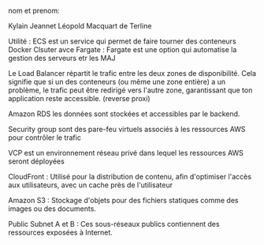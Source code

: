 nom et prenom:

Kylain Jeannet
Léopold Macquart de Terline

Utilité : ECS est un service qui permet de faire tourner des conteneurs Docker
Clsuter avce Fargate : Fargate est une option qui automatise la gestion des serveurs etr les MAJ

Le Load Balancer répartit le trafic entre les deux zones de disponibilité. Cela signifie que si un des conteneurs (ou même une zone entière) a un problème, le trafic peut être redirigé vers l'autre zone, garantissant que ton application reste accessible. (reverse proxi)

Amazon RDS les données sont stockées et accessibles par le backend.

Security group sont des pare-feu virtuels associés à les ressources AWS pour contrôler le trafic

VCP  est un environnement réseau privé dans lequel les ressources AWS seront déployées

CloudFront : Utilisé pour la distribution de contenu, afin d'optimiser l'accès aux utilisateurs, avec un cache près de l'utilisateur

Amazon S3 : Stockage d'objets pour des fichiers statiques comme des images ou des documents.

Public Subnet A et B : Ces sous-réseaux publics contiennent des ressources exposées à Internet.



